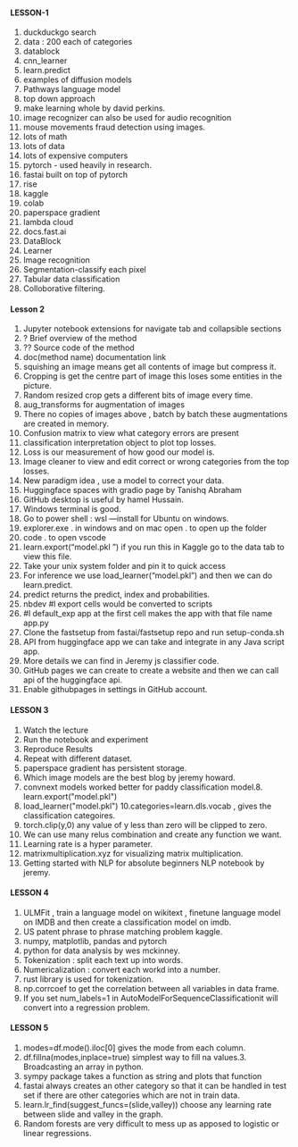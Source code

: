 #### LESSON-1
1. duckduckgo search
2. data : 200 each of categories
3. datablock
4. cnn_learner
5. learn.predict
6. examples of diffusion models
7. Pathways language model
8. top down approach 
9. make learning whole by david perkins.
10. image recognizer can also be used for audio recognition
11. mouse movements fraud detection using images.
12. lots of math
13. lots of data
14. lots of expensive computers
15. pytorch - used heavily in research.
16. fastai built on top of pytorch
17. rise
18. kaggle
19. colab
20. paperspace gradient
21. lambda cloud
22. docs.fast.ai
23. DataBlock
24. Learner
25. Image recognition
26. Segmentation-classify each pixel
27. Tabular data classification
28. Colloborative filtering.

#### Lesson 2
1. Jupyter notebook extensions for navigate tab and collapsible sections
2. ? Brief overview of the method
3. ?? Source code of the method
4. doc(method name) documentation link
5. squishing an image means get all contents of image but compress it.
6. Cropping is get the centre part of image this loses some entities in the picture.
7. Random resized crop gets a different bits of image every time.
8. aug_transforms for augmentation of images
9. There no copies of images above , batch by batch these augmentations are created in memory.
10. Confusion matrix to view what category errors are present
11. classification interpretation object to plot top losses.
12. Loss is our measurement of how good our model is.
13. Image cleaner to view and edit correct or wrong categories from the top losses.
14. New paradigm idea , use a model to correct your data.
15. Huggingface spaces with gradio page by Tanishq Abraham
16. GitHub desktop is useful by hamel Hussain.
17. Windows terminal is good.
18. Go to power shell : wsl —install for Ubuntu on windows.
19. explorer.exe . in windows and on mac open . to open up the folder
20. code . to open vscode 
21. learn.export(“model.pkl ”) if you run this in Kaggle go to the data tab to view this file.
22. Take your unix system folder and pin it to quick access
23. For inference we use load_learner(“model.pkl”) and then we can do learn.predict.
24. predict returns the predict, index and probabilities.
25. nbdev #l export cells would be converted to scripts
26. #l default_exp app at the first cell makes the app with that file name app.py
27. Clone the fastsetup from fastai/fastsetup repo and run setup-conda.sh
28. API from huggingface app we can take and integrate in any Java script app.
29. More details we can find in Jeremy js classifier code.
30. GitHub pages we can create to create a website and then we can call api of the huggingface api.
31. Enable githubpages in settings in GitHub account.

#### LESSON 3
1. Watch the lecture
2. Run the notebook and experiment
3. Reproduce Results
4. Repeat with different dataset.
5. paperspace gradient has persistent storage.
6. Which image models are the best blog by jeremy howard.
7. convnext models worked better for paddy classification model.8. learn.export("model.pkl")
9. load_learner("model.pkl")
10.categories=learn.dls.vocab , gives the classification categoires.
11. torch.clip(y,0) any value of y less than zero will be clipped to zero.
12. We can use many relus combination and create any function we want.
13. Learning rate is a hyper parameter.
14. matrixmultiplication.xyz for visualizing matrix multiplication.
15. Getting started with NLP for absolute beginners NLP notebook by jeremy.

#### LESSON 4

1. ULMFit , train a language model on wikitext , finetune language model on IMDB and then create a classification model on imdb.
2. US patent phrase to phrase matching problem kaggle.
3. numpy, matplotlib, pandas and pytorch
4. python for data analysis by wes mckinney.
5. Tokenization : split each text up into words.
6. Numericalization : convert each workd into a number.
7. rust library is used for tokenization.
8. np.corrcoef to get the correlation between all variables in data frame.
9. If you set num_labels=1 in AutoModelForSequenceClassificationit will convert into a regression problem.

#### LESSON 5
1. modes=df.mode().iloc[0] gives the mode from each column.
2. df.fillna(modes,inplace=true) simplest way to fill na values.3. Broadcasting an array in python.
4. sympy package takes a function as string and plots that function
5. fastai always creates an other category so that it can be handled in test set if there are other categories which are not in train data. 
6. learn.lr_find(suggest_funcs=(slide,valley)) choose any learning rate between slide and valley in the graph.
7. Random forests are very difficult to mess up as apposed to logistic or linear regressions. 
